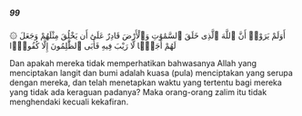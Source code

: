 ##### 99

<span class="ayah">۞ أَوَلَمْ يَرَوْا۟ أَنَّ ٱللَّهَ ٱلَّذِى خَلَقَ ٱلسَّمَٰوَٰتِ وَٱلْأَرْضَ قَادِرٌ عَلَىٰٓ أَن يَخْلُقَ مِثْلَهُمْ وَجَعَلَ لَهُمْ أَجَلًۭا لَّا رَيْبَ فِيهِ فَأَبَى ٱلظَّٰلِمُونَ إِلَّا كُفُورًۭا</span>

<span class="ayah_translation">Dan apakah mereka tidak memperhatikan bahwasanya Allah yang menciptakan langit dan bumi adalah kuasa (pula) menciptakan yang serupa dengan mereka, dan telah menetapkan waktu yang tertentu bagi mereka yang tidak ada keraguan padanya? Maka orang-orang zalim itu tidak menghendaki kecuali kekafiran.</span>
